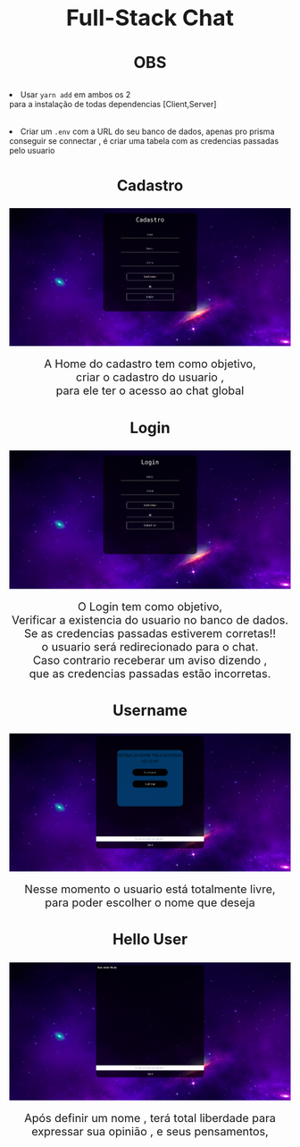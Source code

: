 <div
style='
position: relative;
display: block;
text-align: center;
'>
<h1
style='
display:block;
position:relative;
font-size: 30pt;
margin-bottom:2rem;
'>Full-Stack Chat</h1>
</div>

<h1
style='
position:relative;
display:block;
text-align:center;
margin-bottom:2rem;
'>OBS</h1>

<li
style='
position: relative;
margin-bottom: 2rem;
'>
Usar <code>yarn add</code> em ambos os 2 <br/> 
para a instalação de todas dependencias
[Client,Server]
</li>

<li>
Criar um <code>.env</code> com a URL do seu banco de dados, apenas pro prisma conseguir se connectar ,
é criar uma tabela com as credencias passadas pelo
usuario
</li>

<h2
style='
display: block;
position: relative;
text-align: center;
font-size: 20pt;
margin-bottom: 1.6rem;
'>Cadastro</h2>
<img
style='
display: block;
position: relative;
margin-bottom: 1rem;
' 
src="./ScreenShots/Home.png" 
alt="Erro" />

<p
style='
display: block;
position: relative;
text-align: center;
font-size: 15pt;
margin-bottom: 2rem;
'>
A Home do cadastro tem como objetivo,
<br> 
criar o 
cadastro do usuario , 
<br>
para ele ter o acesso
ao chat global
</p>


<!-- Login -->

<h2
style='
display: block;
position: relative;
text-align: center;
font-size: 20pt;
margin-bottom: 1.6rem;
'>Login</h2>
<img
style='
display: block;
position: relative;
margin-bottom: 1rem;
' 
src="./ScreenShots/Login.png" 
alt="Erro" />

<p
style='
display: block;
position: relative;
text-align: center;
font-size: 15pt;
margin-bottom: 2rem;
'>
O Login tem como objetivo,
<br> 
Verificar a existencia do usuario no banco de dados. 
<br>
Se as credencias passadas estiverem corretas!!
<br>
o usuario será redirecionado para o chat. 
 <br>
Caso contrario receberar um aviso dizendo , 
 <br>
que as credencias passadas estão 
incorretas.
<br>
</p>

<!-- Chat -->

<h2
style='
display: block;
position: relative;
text-align: center;
font-size: 20pt;
margin-bottom: 1.6rem;
'>Username</h2>
<img
style='
display: block;
position: relative;
margin-bottom: 1rem;
' 
src="./ScreenShots/Chat.png" 
alt="Erro" />

<p
style='
display: block;
position: relative;
text-align: center;
font-size: 15pt;
margin-bottom: 2rem;
'>
Nesse momento o usuario está totalmente livre,
<br>
para poder escolher o nome que deseja
</p>

<!-- Conversa no Chat -->

<h2
style='
display: block;
position: relative;
text-align: center;
font-size: 20pt;
margin-bottom: 1.6rem;
'>Hello User</h2>
<img
style='
display: block;
position: relative;
margin-bottom: 1rem;
' 
src="./ScreenShots/Username_Chat.png" 
alt="Erro" />

<p
style='
display: block;
position: relative;
text-align: center;
font-size: 15pt;
margin-bottom: 2rem;
'>
Após definir um nome , terá total liberdade
para expressar sua opinião , e seus pensamentos, 
</p>


